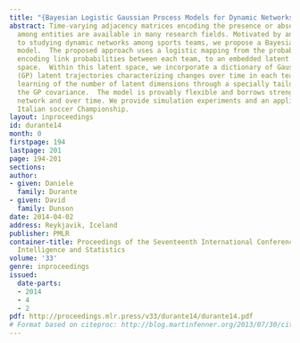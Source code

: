```yaml
---
title: "{Bayesian Logistic Gaussian Process Models for Dynamic Networks}"
abstract: Time-varying adjacency matrices encoding the presence or absence of a relation
  among entities are available in many research fields. Motivated by an application
  to studying dynamic networks among sports teams, we propose a Bayesian nonparametric
  model.  The proposed approach uses a logistic mapping from the probability matrix,
  encoding link probabilities between each team, to an embedded latent relational
  space.  Within this latent space, we incorporate a dictionary of Gaussian process
  (GP) latent trajectories characterizing changes over time in each team, while allowing
  learning of the number of latent dimensions through a specially tailored prior for
  the GP covariance.  The model is provably flexible and borrows strength across the
  network and over time. We provide simulation experiments and an application to the
  Italian soccer Championship.
layout: inproceedings
id: durante14
month: 0
firstpage: 194
lastpage: 201
page: 194-201
sections: 
author:
- given: Daniele
  family: Durante
- given: David
  family: Dunson
date: 2014-04-02
address: Reykjavik, Iceland
publisher: PMLR
container-title: Proceedings of the Seventeenth International Conference on Artificial
  Intelligence and Statistics
volume: '33'
genre: inproceedings
issued:
  date-parts:
  - 2014
  - 4
  - 2
pdf: http://proceedings.mlr.press/v33/durante14/durante14.pdf
# Format based on citeproc: http://blog.martinfenner.org/2013/07/30/citeproc-yaml-for-bibliographies/
---
```

